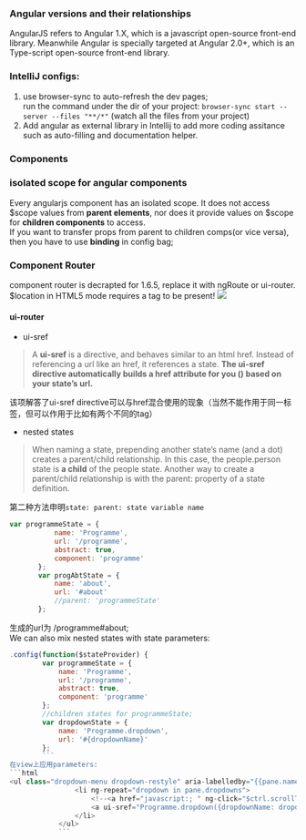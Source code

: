 ### Angular versions and their relationships
AngularJS refers to Angular 1.X, which is a javascript open-source front-end library.
Meanwhile Angular is specially targeted at Angular 2.0+, which is an Type-script open-source front-end library.

### IntelliJ configs: 
1. use browser-sync to auto-refresh the dev pages;  
run the command under the dir of your project: `browser-sync start --server --files "**/*"` (watch all the files from your project)  
2. Add angular as external library in Intellij to add more coding assitance such as auto-filling and documentation helper.

### Components

### isolated scope for angular components
Every angularjs component has an isolated scope. It does not access $scope values from **parent elements**, nor does it provide values on $scope for **children components** to access.  
If you want to transfer props from parent to children comps(or vice versa), then you have to use **binding** in config bag;
### Component Router
component router is decrapted for 1.6.5, replace it with ngRoute or ui-router. 
$location in HTML5 mode requires a <base> tag to be present!
![](https://docs.angularjs.org/img/guide/component-based-architecture.svg)


#### ui-router
* ui-sref
>A **ui-sref** is a directive, and behaves similar to an html href. Instead of referencing a url like an href, it references a state. **The ui-sref directive automatically builds a href attribute for you (<a href=...></a>) based on your state’s url.**

该项解答了ui-sref directive可以与href混合使用的现象（当然不能作用于同一标签，但可以作用于比如有两个不同的<a>tag）  

* nested states
>When naming a state, prepending another state’s name (and a dot) creates a parent/child relationship. In this case, the people.person state is **a child** of the people state.
>Another way to create a parent/child relationship is with the parent: property of a state definition.

第二种方法申明`state: parent: state variable name`
 ```javascript
 var programmeState = {
            name: 'Programme',
            url: '/programme',
            abstract: true,
            component: 'programme'
        };
        var progAbtState = {
            name: 'about',
            url: '#about'
            //parent: 'programmeState'
        };
  ```
  生成的url为 /programme#about;  
We can also mix nested states with state parameters: 
```javascript
.config(function($stateProvider) {
        var programmeState = {
            name: 'Programme',
            url: '/programme',
            abstract: true,
            component: 'programme'
        };
        //children states for programmeState;
        var dropdownState = {
            name: 'Programme.dropdown',
            url: '#{dropdownName}'
        };
        ```
在view上应用parameters:
```html
<ul class="dropdown-menu dropdown-restyle" aria-labelledby="{{pane.name}}Dropdown"  ng-show="pane.dropdowns!=null">
                <li ng-repeat="dropdown in pane.dropdowns">
                    <!--<a href="javascript:; " ng-click="$ctrl.scrollToId(dropdown)">{{dropdown}}</a>-->
                    <a ui-sref="Programme.dropdown({dropdownName: dropdown.toLowerCase() })">{{dropdown}}</a>
                </li>
            </ul>
            ```
